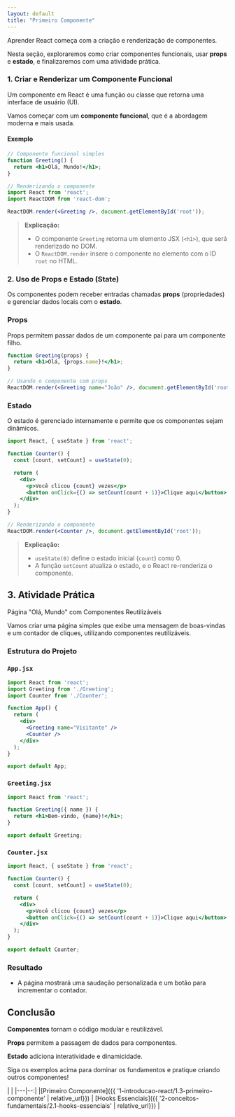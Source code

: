 ```yaml
---
layout: default
title: "Primeiro Componente"
---
```


Aprender React começa com a criação e renderização de componentes.

Nesta seção, exploraremos como criar componentes funcionais, usar **props** e **estado**, e finalizaremos com uma atividade prática.

### 1. Criar e Renderizar um Componente Funcional

Um componente em React é uma função ou classe que retorna uma interface de usuário (UI).

Vamos começar com um **componente funcional**, que é a abordagem moderna e mais usada.

#### Exemplo

```jsx
// Componente funcional simples
function Greeting() {
  return <h1>Olá, Mundo!</h1>;
}

// Renderizando o componente
import React from 'react';
import ReactDOM from 'react-dom';

ReactDOM.render(<Greeting />, document.getElementById('root'));
```

> **Explicação:**
>
> - O componente `Greeting` retorna um elemento JSX (`<h1>`), que será renderizado no DOM.
> - O `ReactDOM.render` insere o componente no elemento com o ID `root` no HTML.

### 2. Uso de Props e Estado (State)

Os componentes podem receber entradas chamadas **props** (propriedades) e gerenciar dados locais com o **estado**.

### **Props**

Props permitem passar dados de um componente pai para um componente filho.

```jsx
function Greeting(props) {
  return <h1>Olá, {props.name}!</h1>;
}

// Usando o componente com props
ReactDOM.render(<Greeting name="João" />, document.getElementById('root'));
```

### **Estado**

O estado é gerenciado internamente e permite que os componentes sejam dinâmicos.

```jsx
import React, { useState } from 'react';

function Counter() {
  const [count, setCount] = useState(0);

  return (
    <div>
      <p>Você clicou {count} vezes</p>
      <button onClick={() => setCount(count + 1)}>Clique aqui</button>
    </div>
  );
}

// Renderizando o componente
ReactDOM.render(<Counter />, document.getElementById('root'));
```

> **Explicação:**
>
> - `useState(0)` define o estado inicial (`count`) como 0.
> - A função `setCount` atualiza o estado, e o React re-renderiza o componente.

## 3. Atividade Prática

Página "Olá, Mundo" com Componentes Reutilizáveis

Vamos criar uma página simples que exibe uma mensagem de boas-vindas e um contador de cliques, utilizando componentes reutilizáveis.

### Estrutura do Projeto

### **`App.jsx`**

```jsx
import React from 'react';
import Greeting from './Greeting';
import Counter from './Counter';

function App() {
  return (
    <div>
      <Greeting name="Visitante" />
      <Counter />
    </div>
  );
}

export default App;
```

### **`Greeting.jsx`**

```jsx
import React from 'react';

function Greeting({ name }) {
  return <h1>Bem-vindo, {name}!</h1>;
}

export default Greeting;
```

### **`Counter.jsx`**

```jsx
import React, { useState } from 'react';

function Counter() {
  const [count, setCount] = useState(0);

  return (
    <div>
      <p>Você clicou {count} vezes</p>
      <button onClick={() => setCount(count + 1)}>Clique aqui</button>
    </div>
  );
}

export default Counter;
```

### Resultado

- A página mostrará uma saudação personalizada e um botão para incrementar o contador.

## **Conclusão**

**Componentes** tornam o código modular e reutilizável.

**Props** permitem a passagem de dados para componentes.

**Estado** adiciona interatividade e dinamicidade.

Siga os exemplos acima para dominar os fundamentos e pratique criando outros componentes!

| |
|---|--:|
|[Primeiro Componente]({{ '1-introducao-react/1.3-primeiro-componente' | relative_url}}) | [Hooks Essenciais]({{ '2-conceitos-fundamentais/2.1-hooks-essenciais' | relative_url}}) |
